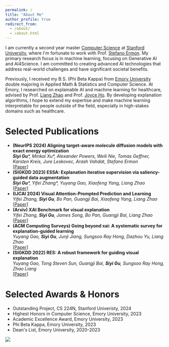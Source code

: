 ```yaml
---
permalink: /
title: "About Me"
author_profile: true
redirect_from: 
  - /about/
  - /about.html
---
```


I am currently a second year master <a href="https://www.cs.stanford.edu/">Computer Science</a> at <a href="https://www.stanford.edu/">Stanford University</a>, where I'm fortunate to work with Prof. <a href="https://cs.stanford.edu/~ermon/">Stefano Ermon</a>. My primary research focus is in machine learning, focusing on Generative AI and AI4Science. I am committed to creating advanced AI technologies that address real-world challenges and have significant societal benefits. 

Previously, I received my B.S. (Phi Beta Kappa) from <a href="https://www.emory.edu/home/index.html">Emory University</a> double majoring in Applied Math & Statistics and Computer Science. At Emory, I researched on explainable AI and machine learning for healthcare, advised by Prof. <a href="https://cs.emory.edu/~lzhao41/">Liang Zhao</a> and Prof. <a href="https://joyceho.github.io/">Joyce Ho</a>. By developing explanation algorithms, I hope to extend my expertise and make machine learning interpretable for people outside of the field, especially in high-stakes domains such as healthcare.

Selected Publications
======
- **(NeurIPS 2024) Aligning target-aware molecule diffusion models with exact energy optimization**
  <br/>
  _**Siyi Gu**\*, Minkai Xu\*, Alexander Powers, Weili Nie, Tomas Geffner, Karsten Kreis, Jure Leskovec, Arash Vahdat, Stefano Ermon_
  <br/>
  [[Paper](https://arxiv.org/pdf/2407.01648)]
- **(SIGKDD 2023) ESSA: Explanation iterative supervision via saliency-guided data augmentation**
  <br/>
  _**Siyi Gu**\*, Yifei Zhang\*, Yuyang Gao, Xiaofeng Yang, Liang Zhao_
  <br/>
  [[Paper](https://dl.acm.org/doi/pdf/10.1145/3580305.3599336)]
- **(IJCAI 2024) Visual Attention-Prompted Prediction and Learning**
  <br/>
  _Yifei Zhang, **Siyi Gu**, Bo Pan, Guangji Bai, Xiaofeng Yang, Liang Zhao_
  <br/>
  [[Paper](https://arxiv.org/pdf/2310.08420)]
- **(Arxiv) XAI Benchmark for visual explanation**
  <br/>
  _Yifei Zhang, **Siyi Gu**, James Song, Bo Pan, Guangji Bai, Liang Zhao_
  <br/>
  [[Paper](https://arxiv.org/pdf/2310.08537)]
- **(ACM Computing Surveys) Going beyond xai: A systematic survey for explanation-guided learning**
  <br/>
  _Yuyang Gao, **Siyi Gu**, Junji Jiang, Sungsoo Ray Hong, Dazhou Yu, Liang Zhao_
  <br/>
  [[Paper](https://dl.acm.org/doi/pdf/10.1145/3644073)]
- **(SIGKDD 2022) RES: A robust framework for guiding visual explanation**
  <br/>
  _Yuyang Gao, Tong Steven Sun, Guangji Bai, **Siyi Gu**, Sungsoo Ray Hong, Zhao Liang_
  <br/>
  [[Paper](https://dl.acm.org/doi/pdf/10.1145/3534678.3539419)]

Selected Awards & Honors
======
- Outstanding Project, CS 224N, Stanford Univeristy, 2024
- Highest Honors in Computer Science, Emory University, 2023
- Academic Excellence Award, Emory University, 2023
- Phi Beta Kappa, Emory University, 2023
- Dean's List, Emory University, 2020-2023

<a href="https://clustrmaps.com/site/1c2bu"  title="Visit tracker"><img src="//www.clustrmaps.com/map_v2.png?d=YPNT3VWrXZ_WwZCj-nKLLHxy-_SyPVqJEh5XgoNH3RE&cl=ffffff" /></a>